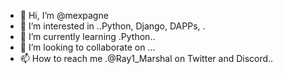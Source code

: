 - 👋 Hi, I’m @mexpagne
- 👀 I’m interested in ..Python, Django, DAPPs, .
- 🌱 I’m currently learning .Python..
- 💞️ I’m looking to collaborate on ...
- 📫 How to reach me .@Ray1_Marshal on Twitter and Discord..

<!---
mexpagne/mexpagne is a ✨ special ✨ repository because its `README.md` (this file) appears on your GitHub profile.
You can click the Preview link to take a look at your changes.
--->
